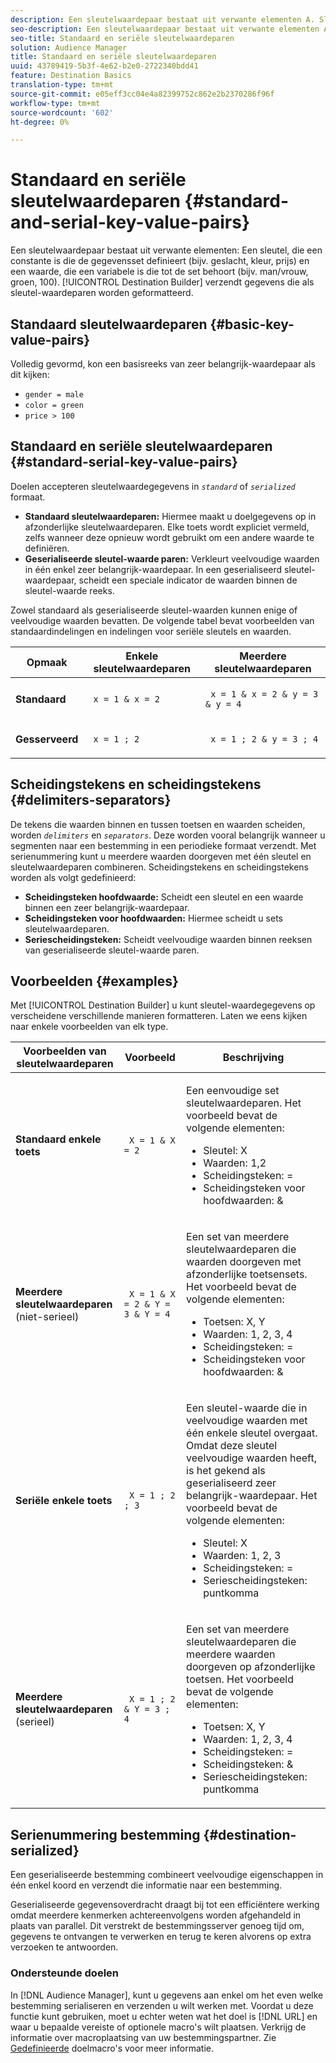 ```yaml
---
description: Een sleutelwaardepaar bestaat uit verwante elementen A. Sleutel, die een constante is die de gegevensset definieert (bijv. geslacht, kleur, prijs) en een waarde, die een variabele is die tot de reeks behoort (bijv. man/vrouw, groen, 100). De Bouwer van de bestemming verzendt gegevens die als zeer belangrijk-waardeparen worden geformatteerd.
seo-description: Een sleutelwaardepaar bestaat uit verwante elementen A. Sleutel, die een constante is die de gegevensset definieert (bijv. geslacht, kleur, prijs) en een waarde, die een variabele is die tot de reeks behoort (bijv. man/vrouw, groen, 100). De Bouwer van de bestemming verzendt gegevens die als zeer belangrijk-waardeparen worden geformatteerd.
seo-title: Standaard en seriële sleutelwaardeparen
solution: Audience Manager
title: Standaard en seriële sleutelwaardeparen
uuid: 43789419-5b3f-4e62-b2e0-2722340bdd41
feature: Destination Basics
translation-type: tm+mt
source-git-commit: e05eff3cc04e4a82399752c862e2b2370286f96f
workflow-type: tm+mt
source-wordcount: '602'
ht-degree: 0%

---
```



# Standaard en seriële sleutelwaardeparen {#standard-and-serial-key-value-pairs}

Een sleutelwaardepaar bestaat uit verwante elementen: Een sleutel, die een constante is die de gegevensset definieert (bijv. geslacht, kleur, prijs) en een waarde, die een variabele is die tot de set behoort (bijv. man/vrouw, groen, 100). [!UICONTROL Destination Builder] verzendt gegevens die als sleutel-waardeparen worden geformatteerd.

## Standaard sleutelwaardeparen {#basic-key-value-pairs}

Volledig gevormd, kon een basisreeks van zeer belangrijk-waardepaar als dit kijken:

* `gender = male`
* `color = green`
* `price > 100`

## Standaard en seriële sleutelwaardeparen {#standard-serial-key-value-pairs}

Doelen accepteren sleutelwaardegegevens in *`standard`* of *`serialized`* formaat.

* **Standaard sleutelwaardeparen:** Hiermee maakt u doelgegevens op in afzonderlijke sleutelwaardeparen. Elke toets wordt expliciet vermeld, zelfs wanneer deze opnieuw wordt gebruikt om een andere waarde te definiëren.
* **Geserialiseerde sleutel-waarde paren:** Verkleurt veelvoudige waarden in één enkel zeer belangrijk-waardepaar. In een geserialiseerd sleutel-waardepaar, scheidt een speciale indicator de waarden binnen de sleutel-waarde reeks.

Zowel standaard als geserialiseerde sleutel-waarden kunnen enige of veelvoudige waarden bevatten. De volgende tabel bevat voorbeelden van standaardindelingen en indelingen voor seriële sleutels en waarden.

<table id="table_7895B1E800934117A19A96380F0CF91B"> 
 <thead> 
  <tr> 
   <th colname="col1" class="entry"> Opmaak </th>
   <th colname="col2" class="entry"> Enkele sleutelwaardeparen </th>
   <th colname="col3" class="entry"> Meerdere sleutelwaardeparen </th>
  </tr>
 </thead>
 <tbody> 
  <tr> 
   <td colname="col1"> <p> <b>Standaard</b> </p> </td>
   <td colname="col2"> <p> <code> x = 1 &amp; x = 2 </code> </p> </td>
   <td colname="col3"> <p> <code> x = 1 &amp; x = 2 &amp; y = 3 &amp; y = 4 </code> </p> </td>
  </tr>
  <tr> 
   <td colname="col1"> <p> <b>Gesserveerd</b> </p> </td> 
   <td colname="col2"> <p> <code> x = 1 ; 2 </code> </p> </td> 
   <td colname="col3"> <p> <code> x = 1 ; 2 &amp; y = 3 ; 4 </code> </p> </td>
  </tr>
 </tbody>
</table>

## Scheidingstekens en scheidingstekens {#delimiters-separators}

De tekens die waarden binnen en tussen toetsen en waarden scheiden, worden *`delimiters`* en *`separators`*. Deze worden vooral belangrijk wanneer u segmenten naar een bestemming in een periodieke formaat verzendt. Met serienummering kunt u meerdere waarden doorgeven met één sleutel en sleutelwaardeparen combineren. Scheidingstekens en scheidingstekens worden als volgt gedefinieerd:

* **Scheidingsteken hoofdwaarde:** Scheidt een sleutel en een waarde binnen een zeer belangrijk-waardepaar.
* **Scheidingsteken voor hoofdwaarden:** Hiermee scheidt u sets sleutelwaardeparen.
* **Seriescheidingsteken:** Scheidt veelvoudige waarden binnen reeksen van geserialiseerde sleutel-waarde paren.

## Voorbeelden {#examples}

Met [!UICONTROL Destination Builder] u kunt sleutel-waardegegevens op verscheidene verschillende manieren formatteren. Laten we eens kijken naar enkele voorbeelden van elk type.

<table id="table_C2FBDC887C8C4CC88B1B2A7CF8E2795F"> 
 <thead> 
  <tr> 
   <th colname="col1" class="entry"> Voorbeelden van sleutelwaardeparen </th> 
   <th colname="col2" class="entry"> Voorbeeld </th> 
   <th colname="col3" class="entry"> Beschrijving </th> 
  </tr> 
 </thead>
 <tbody> 
  <tr> 
   <td colname="col1"> <p> <b>Standaard enkele toets</b> </p> </td> 
   <td colname="col2"> <p> <code> X = 1 &amp; X = 2 </code> </p> </td> 
   <td colname="col3"> <p>Een eenvoudige set sleutelwaardeparen. Het voorbeeld bevat de volgende elementen: </p> 
    <ul id="ul_28C0CB005B264373926CA5D7418EE845"> 
     <li id="li_B6D300DBA9064F0BA743BA9B04339511">Sleutel: X </li> 
     <li id="li_9A1C98D5C9124FF1B4F032668576C03A">Waarden: 1,2 </li> 
     <li id="li_1D2828328E554176846C94F6140C0CBF">Scheidingsteken: = </li> 
     <li id="li_0C6A70A0D9534611ACC98A0FD3693587">Scheidingsteken voor hoofdwaarden: &amp; </li> 
    </ul> </td> 
  </tr> 
  <tr> 
   <td colname="col1"> <p> <b>Meerdere sleutelwaardeparen</b> (niet-serieel) </p> </td> 
   <td colname="col2"> <p> <code> X = 1 &amp; X = 2 &amp; Y = 3 &amp; Y = 4 </code> </p> </td> 
   <td colname="col3"> <p>Een set van meerdere sleutelwaardeparen die waarden doorgeven met afzonderlijke toetsensets. Het voorbeeld bevat de volgende elementen: </p> 
    <ul id="ul_7FB22A43B435463D9F209067FF2C3619"> 
     <li id="li_7487657F6C2F48F5A4C4C9F9E8FB3B4B">Toetsen: X, Y </li> 
     <li id="li_B828CF81DAB8443FBB2EDF6538A63B3C">Waarden: 1, 2, 3, 4 </li> 
     <li id="li_EA4C95F6C93D435EB79237E38CE6F011">Scheidingsteken: = </li> 
     <li id="li_45984AE2B581498299054BA5276D461D">Scheidingsteken voor hoofdwaarden: &amp; </li> 
    </ul> </td> 
  </tr> 
  <tr> 
   <td colname="col1"> <p> <b>Seriële enkele toets</b> </p> </td> 
   <td colname="col2"> <p> <code> X = 1 ; 2 ; 3 </code> </p> </td> 
   <td colname="col3"> <p>Een sleutel-waarde die in veelvoudige waarden met één enkele sleutel overgaat. Omdat deze sleutel veelvoudige waarden heeft, is het gekend als geserialiseerd zeer belangrijk-waardepaar. Het voorbeeld bevat de volgende elementen: </p> 
    <ul id="ul_69C4C662B9BD4F77BB940D921B316CCF"> 
     <li id="li_718BEC527E69417C9F88D3DBD3357A28">Sleutel: X </li> 
     <li id="li_659DCBBFB4024AC2B9C4E74D2A86648D">Waarden: 1, 2, 3 </li> 
     <li id="li_9A890233C6F84085A7BD5EA4D044E3CC">Scheidingsteken: = </li> 
     <li id="li_AFC0426EA6044F8BAFD915FCB3808FBA">Seriescheidingsteken: puntkomma </li> 
    </ul> </td> 
  </tr> 
  <tr> 
   <td colname="col1"> <p> <b>Meerdere sleutelwaardeparen</b> (serieel) </p> </td> 
   <td colname="col2"> <p> <code> X = 1 ; 2 &amp; Y = 3 ; 4 </code> </p> </td> 
   <td colname="col3"> <p>Een set van meerdere sleutelwaardeparen die meerdere waarden doorgeven op afzonderlijke toetsen. Het voorbeeld bevat de volgende elementen: </p> 
    <ul id="ul_CB50133B2E944818B9F2A0586EF69774"> 
     <li id="li_FD3D7ECC2BF046E99B1ED0B73EFE341F">Toetsen: X, Y </li> 
     <li id="li_2BADC98C4CE74BBBBA1DC446D24615AC">Waarden: 1, 2, 3, 4 </li> 
     <li id="li_4125435175AD4A43A44B980B28F32364">Scheidingsteken: = </li> 
     <li id="li_48CFC279B2514F4FB2935B05FC7F287A">Scheidingsteken: &amp; </li> 
     <li id="li_576C731F2FAF47FD92F55345CD6D36A0">Seriescheidingsteken: puntkomma </li> 
    </ul> </td> 
  </tr> 
 </tbody> 
</table>

## Serienummering bestemming {#destination-serialized}

Een geserialiseerde bestemming combineert veelvoudige eigenschappen in één enkel koord en verzendt die informatie naar een bestemming.

<!-- c_dest_serialized.xml -->

Geserialiseerde gegevensoverdracht draagt bij tot een efficiëntere werking omdat meerdere kenmerken achtereenvolgens worden afgehandeld in plaats van parallel. Dit verstrekt de bestemmingsserver genoeg tijd om, gegevens te ontvangen te verwerken en terug te keren alvorens op extra verzoeken te antwoorden.

### Ondersteunde doelen

In [!DNL Audience Manager], kunt u gegevens aan enkel om het even welke bestemming serialiseren en verzenden u wilt werken met. Voordat u deze functie kunt gebruiken, moet u echter weten wat het doel is [!DNL URL] en waar u bepaalde vereiste of optionele macro&#39;s wilt plaatsen. Verkrijg de informatie over macroplaatsing van uw bestemmingspartner. Zie [Gedefinieerde](../../features/destinations/destination-macros.md#destination-macros-defined) doelmacro&#39;s voor meer informatie.